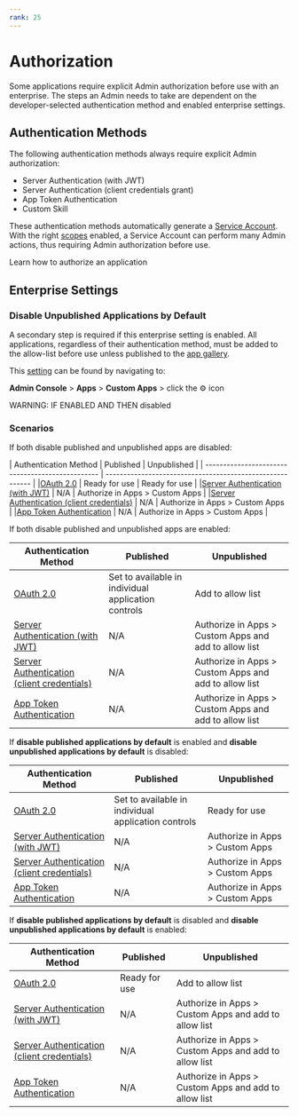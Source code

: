 ```yaml
---
rank: 25
---
```


# Authorization 

Some applications require explicit Admin authorization before use with an
enterprise. The steps an Admin needs to take are dependent on the 
developer-selected authentication method and enabled enterprise settings. 

## Authentication Methods

The following authentication methods always require explicit Admin 
authorization: 

- Server Authentication (with JWT)
- Server Authentication (client credentials grant)
- App Token Authentication
- Custom Skill 

These authentication methods automatically generate a [Service Account][sa].
With the right [scopes][scopes] enabled, a Service Account can perform many
Admin actions, thus requiring Admin authorization before use. 

<CTA to='g://authorization/custom-app-approval'>
  Learn how to authorize an application
</CTA>

## Enterprise Settings

### Disable Unpublished Applications by Default

A secondary step is required if this enterprise setting is enabled. All
applications, regardless of their authentication method, must be added to the
allow-list before use unless published to the [app gallery][ag]. 

This [setting][setting] can be found by navigating to: 

**Admin Console** > **Apps** > **Custom Apps** > click the ⚙ icon

<!--alex ignore-->
WARNING: IF ENABLED AND THEN disabled
<!--alex enable-->

### Scenarios
<!--alex ignore-->
If both disable published and unpublished apps are disabled:
<!--alex enable-->

<!-- markdownlint-disable line-length -->

| Authentication Method                            | Published      | Unpublished                              |
| ------------------------------------------------ | --------------------------------------------------------- |
|[OAuth 2.0][standauth]                            | Ready for use  | Ready for use                            |
|[Server Authentication (with JWT)][jwt]           | N/A            | Authorize in Apps > Custom Apps          |
|[Server Authentication (client credentials)][cc]  | N/A            | Authorize in Apps > Custom Apps          |
|[App Token Authentication][apptoken]              | N/A            | Authorize in Apps > Custom Apps          |

<!--alex ignore-->
If both disable published and unpublished apps are enabled:
<!--alex enable-->

| Authentication Method                            | Published                                           | Unpublished                                           |
| ------------------------------------------------ | ----------------------------------------------------| ----------------------------------------------------- |
|[OAuth 2.0][standauth]                            | Set to available in individual application controls | Add to allow list                                     |
|[Server Authentication (with JWT)][jwt]           | N/A                                                 | Authorize in Apps > Custom Apps and add to allow list |
|[Server Authentication (client credentials)][cc]  | N/A                                                 | Authorize in Apps > Custom Apps and add to allow list |
|[App Token Authentication][apptoken]              | N/A                                                 | Authorize in Apps > Custom Apps and add to allow list |

<!--alex ignore-->
If **disable published applications by default** is enabled and
**disable unpublished applications by default** is disabled:
<!--alex enable-->

| Authentication Method                            | Published                                           | Unpublished                     |
| ------------------------------------------------ | ----------------------------------------------------| ------------------------------- |
|[OAuth 2.0][standauth]                            | Set to available in individual application controls | Ready for use                   |
|[Server Authentication (with JWT)][jwt]           | N/A                                                 | Authorize in Apps > Custom Apps |
|[Server Authentication (client credentials)][cc]  | N/A                                                 | Authorize in Apps > Custom Apps |
|[App Token Authentication][apptoken]              | N/A                                                 | Authorize in Apps > Custom Apps |

<!--alex ignore-->
If **disable published applications by default** is disabled and
**disable unpublished applications by default** is enabled:
<!--alex enable-->

| Authentication Method                            | Published      | Unpublished                                           |
| ------------------------------------------------ | -------------- |------------------------------------------------------ |
|[OAuth 2.0][standauth]                            | Ready for use  | Add to allow list                                     |
|[Server Authentication (with JWT)][jwt]           | N/A            | Authorize in Apps > Custom Apps and add to allow list |
|[Server Authentication (client credentials)][cc]  | N/A            | Authorize in Apps > Custom Apps and add to allow list |
|[App Token Authentication][apptoken]              | N/A            | Authorize in Apps > Custom Apps and add to allow list |

<!-- markdownlint-enable line-length -->

[setting]: https://support.box.com/hc/en-us/articles/360044196653-Managing-custom-apps
[sa]: g://getting-started/user-types/service-account
[scopes]: g://api-calls/permissions-and-errors/scopes
[ag]: g://applications/app-gallery
[standauth]: g://authentication/oauth2
[jwt]: g://authentication/jwt
[cc]: g://authentication/client-credentials
[apptoken]: g://authentication/app-token
